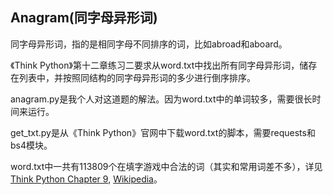 ## Anagram(同字母异形词)

同字母异形词，指的是相同字母不同排序的词，比如abroad和aboard。

《Think Python》第十二章练习二要求从word.txt中找出所有同字母异形词，储存在列表中，并按照同结构的同字母异形词的多少进行倒序排序。

anagram.py是我个人对这道题的解法。因为word.txt中的单词较多，需要很长时间来运行。

get_txt.py是从《Think Python》官网中下载word.txt的脚本，需要requests和bs4模块。

word.txt中一共有113809个在填字游戏中合法的词（其实和常用词差不多），详见[Think Python Chapter 9](http://greenteapress.com/thinkpython2/html/thinkpython2010.html), [Wikipedia](https://en.wikipedia.org/wiki/Moby_Project)。